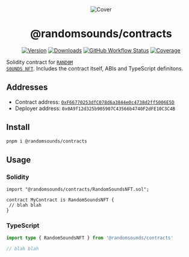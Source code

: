 <div align="center">
 
 <img src="https://www.randomsounds.wtf/cover.jpg" alt="Cover" />

# @randomsounds/contracts

[![Version][v-badge-url]][npm-url] [![Downloads][dl-badge-url]][npm-url] [![GitHub Workflow Status][gh-actions-img]][github-actions] [![Coverage][cov-badge-url]][cov-url]

</div>

Solidity contract for <a href="https://randomsounds.wtf"><code>RAND0M S0UNDS NFT</code></a>. Includes the contract itself, ABIs and TypeScript definitons.

## Addresses

- Contract address: [`0xF66770253dfC078d6a3844e0c4738d2ff5006E5D`](https://polygonscan.com/token/0xf66770253dfc078d6a3844e0c4738d2ff5006e5d?a=0x0A9f12d325b905907C43566b4740F2dFE10C3C4B)
- Deployer address: `0x0A9f12d325b905907C43566b4740F2dFE10C3C4B`

## Install

```sh
pnpm i @randomsounds/contracts
```

## Usage

### Solidity

```solidity
import "@randomsounds/contracts/RandomSoundsNFT.sol";

contract MyContract is RandomSoundsNFT {
 // blah blah
}
```

### TypeScript

```ts
import type { RandomSoundsNFT } from '@randomsounds/contracts'

// blah blah
```

[v-badge-url]: https://img.shields.io/npm/v/@randomsounds/contracts.svg?style=for-the-badge&color=black&label=&logo=npm
[npm-url]: https://www.npmjs.com/package/@randomsounds/contracts
[dl-badge-url]: https://img.shields.io/npm/dt/@randomsounds/contracts?style=for-the-badge&color=black
[github-actions]: https://github.com/randomsounds-wtf/contracts/actions
[gh-actions-img]: https://img.shields.io/github/workflow/status/randomsounds-wtf/contracts/CI?style=for-the-badge&color=black&label=&logo=github
[cov-badge-url]: https://img.shields.io/coveralls/github/randomsounds-wtf/contracts?style=for-the-badge&color=black
[cov-url]: https://coveralls.io/github/randomsounds-wtf/contracts
